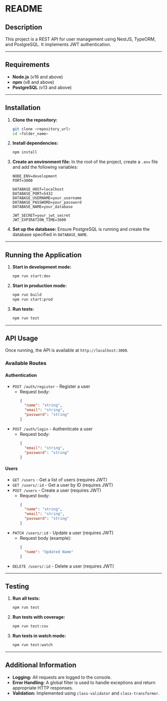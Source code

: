 # README

## Description

This project is a REST API for user management using NestJS, TypeORM, and PostgreSQL. It implements JWT authentication.

---

## Requirements

- **Node.js** (v16 and above)
- **npm** (v8 and above)
- **PostgreSQL** (v13 and above)

---

## Installation

1. **Clone the repository:**
   ```bash
   git clone <repository_url>
   cd <folder_name>
   ```

2. **Install dependencies:**
   ```bash
   npm install
   ```

3. **Create an environment file:**
   In the root of the project, create a `.env` file and add the following variables:
   ```env
   NODE_ENV=development
   PORT=3000

   DATABASE_HOST=localhost
   DATABASE_PORT=5432
   DATABASE_USERNAME=your_username
   DATABASE_PASSWORD=your_password
   DATABASE_NAME=your_database

   JWT_SECRET=your_jwt_secret
   JWT_EXPIRATION_TIME=3600
   ```

4. **Set up the database:**
   Ensure PostgreSQL is running and create the database specified in `DATABASE_NAME`.

---

## Running the Application

1. **Start in development mode:**
   ```bash
   npm run start:dev
   ```

2. **Start in production mode:**
   ```bash
   npm run build
   npm run start:prod
   ```

3. **Run tests:**
   ```bash
   npm run test
   ```

---

## API Usage

Once running, the API is available at `http://localhost:3000`.

### Available Routes

#### Authentication
- `POST /auth/register` - Register a user
  - Request body:
    ```json
    {
      "name": "string",
      "email": "string",
      "password": "string"
    }
    ```
- `POST /auth/login` - Authenticate a user
  - Request body:
    ```json
    {
      "email": "string",
      "password": "string"
    }
    ```

#### Users
- `GET /users` - Get a list of users (requires JWT)
- `GET /users/:id` - Get a user by ID (requires JWT)
- `POST /users` - Create a user (requires JWT)
  - Request body:
    ```json
    {
      "name": "string",
      "email": "string",
      "password": "string"
    }
    ```
- `PATCH /users/:id` - Update a user (requires JWT)
  - Request body (example):
    ```json
    {
      "name": "Updated Name"
    }
    ```
- `DELETE /users/:id` - Delete a user (requires JWT)

---

## Testing

1. **Run all tests:**
   ```bash
   npm run test
   ```

2. **Run tests with coverage:**
   ```bash
   npm run test:cov
   ```

3. **Run tests in watch mode:**
   ```bash
   npm run test:watch
   ```

---

## Additional Information

- **Logging:** All requests are logged to the console.
- **Error Handling:** A global filter is used to handle exceptions and return appropriate HTTP responses.
- **Validation:** Implemented using `class-validator` and `class-transformer`.

